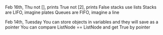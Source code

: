 Feb 16th, Thu
not [], prints True
not [2], prints False
stacks use lists
Stacks are LIFO, imagine plates
Queues are FIFO, imagine a line

Feb 14th, Tuesday
You can store objects in variables and they will save as a pointer
You can compare ListNode == ListNode and get True by pointer

